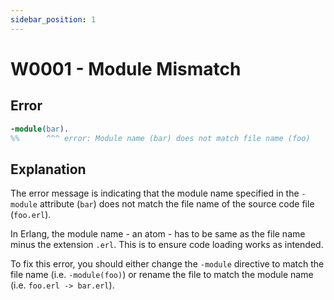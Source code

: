 ```yaml
---
sidebar_position: 1
---
```


# W0001 - Module Mismatch

## Error

```erlang
-module(bar).
%%      ^^^ error: Module name (bar) does not match file name (foo)
```

## Explanation

The error message is indicating that the module name specified in the `-module` attribute (`bar`) does not match the file name of the source code file (`foo.erl`).

In Erlang, the module name - an atom - has to be same as the file name minus the extension `.erl`. This is to ensure code loading works as intended.

To fix this error, you should either change the `-module` directive to match the file name (i.e. `-module(foo)`) or rename the file to match the module name (i.e. `foo.erl -> bar.erl`).
